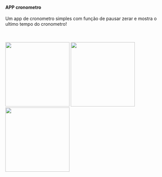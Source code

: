 
<h4 align="left">APP cronometro</h4>

Um app  de cronometro simples com função de pausar zerar e mostra o ultimo tempo do cronometro! 

<br/>

</br>
<div> 
  <img width="200px" src="https://user-images.githubusercontent.com/54562789/161402625-d43403b8-115c-48b6-870b-ec3a67b23852.png">
  <img width="200px" src="https://user-images.githubusercontent.com/54562789/161402760-b5ac0e01-4717-45fa-bc97-558ce957b6c7.png">
  <img width="200px" src="https://user-images.githubusercontent.com/54562789/161402775-060187ea-2ba9-4e4c-add7-179263180e60.png" >
<div/>
